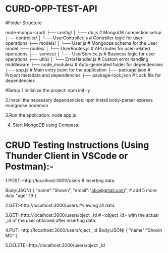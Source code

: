 # CURD-OPP-TEST-API

#Folder Structure

node-mongo-crud/
├── config/
│   └── db.js                 # MongoDB connection setup
├── controller/
│   └── UserController.js     # Controller logic for user operations
├── models/
│   └── User.js               # Mongoose schema for the User model
├── routes/
│   └── UserRoutes.js         # API routes for user-related operations
├── service/
│   └── UserService.js        # Business logic for user operations
├── utils/
│   └── ErrorHandler.js       # Custom error handling middleware
├── node_modules/             # Auto-generated folder for dependencies
├── app.js                    # Main entry point for the application
├── package.json              # Project metadata and dependencies
├── package-lock.json         # Lock file for dependencies


#Setup
1.Initialize the project:
npm init -y 

2.Install the necessary dependencies:
npm install body-parser express mongoose nodemon

3.Run the application:
node app.js

4. Start MongoDB using Compass.


# CRUD Testing Instructions (Using Thunder Client in VSCode or Postman):-
1.POST:-http://localhost:3000/users # inserting data.

Body(JSON)
{
    "name":"Shovin",
    "email":"abc@gmail.com", # add 5 more data
    "age":19
}

2.GET:-http://localhost:3000/users #viewing  all data.

3.GET:-http://localhost:3000/users/oject _id # <object_id> with the actual _id of the user obtained after inserting data.

4.PUT:-http://localhost:3000/users/oject _id 
Body(JSON)
{
    "name":"Shovin MD"
}

5.DELETE:-http://localhost:3000/users/oject _id 


